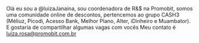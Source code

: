 Olá eu sou a @luizaJanaina, sou coordenadora de R&$ na Promobit,  somos uma comunidade online de descontos,
pertencemos ao grupo CASH3 (Méliuz, Picodi, Acesso Bank, Melhor Plano, Alter, iDinheiro e Muambator).
E gostaria de compartilhar algumas vagas com vocês 
Meu contato é luiza.rosa@promobit.com.br
